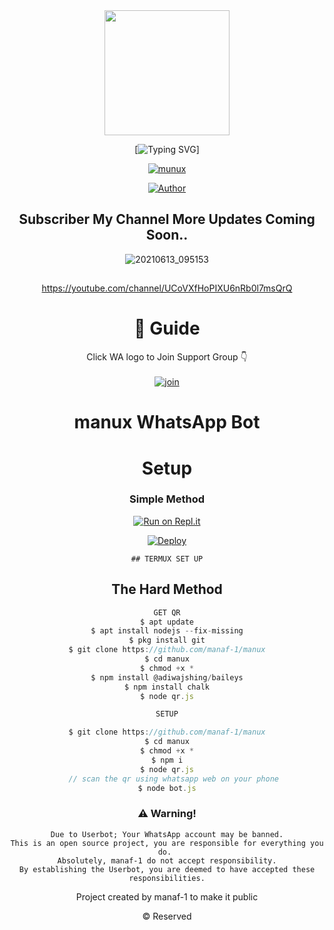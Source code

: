 <div align="center">
  <img border-radius: 15px src="https://www.linkpicture.com/q/IMG-20210708-WA0035.jpg" width="200" height="200"/>
  
 [![Typing SVG](https://readme-typing-svg.herokuapp.com?font=Lemon+milk&color=F70000&lines=Welcome+to+manux+WA+Bot+repo;Created+by+manaf-1;This+is+the+Best++Bgm+bot;With+more+features)]


<p align="center">
    
<a href="#"><img title="munux"
 src="https://www.linkpicture.com/q/IMG-20210708-WA0035.jpg"></a>
 </p>
  <p align="center">
<a href="https://wa.me/917560891210"><img title="Author" src="https://img.shields.io/badge/Author-manaf-1/manu%20x?color=Blue&style=for-the-badge&logo=whatsapp"></a>
 </p>
 
## Subscriber My Channel More Updates Coming Soon..
 
![20210613_095153](https://user-images.githubusercontent.com/85656190/125904681-fc8f3ca0-3c3d-4bd1-b852-6036a7efd8e4.jpg) 

 ##
https://youtube.com/channel/UCoVXfHoPIXU6nRb0l7msQrQ
 
# 📢 Guide
Click WA logo to Join Support Group 👇
    <br>
<br>
  [![join](https://github.com/Alien-alfa/PublicBot/blob/main/wlogo.svg.png)](https://chat.whatsapp.com/G8RHcba0E5x3L1d9uICyK0)
  <div align="center">
  
  

# manux WhatsApp Bot 

# Setup
<div align="center">

  ### Simple Method
  
[![Run on Repl.it](https://repl.it/badge/github/quiec/whatsAlfa)](https://replit.com/@JihadSabeena123/JULIEMWOL-QR#index.js)

[![Deploy](https://www.herokucdn.com/deploy/button.svg)](https://heroku.com/deploy?template=https://github.com/manaf-1/manux)
     </div>
     
    ## TERMUX SET UP
  
## The Hard Method

```js
GET QR
$ apt update
$ apt install nodejs --fix-missing
$ pkg install git
$ git clone https://github.com/manaf-1/manux
$ cd manux
$ chmod +x *
$ npm install @adiwajshing/baileys
$ npm install chalk
$ node qr.js
```
      
```js
SETUP

$ git clone https://github.com/manaf-1/manux
$ cd manux
$ chmod +x *
$ npm i
$ node qr.js
   // scan the qr using whatsapp web on your phone
$ node bot.js
```
  

 ### ⚠️ Warning!
 ```
Due to Userbot; Your WhatsApp account may be banned.
This is an open source project, you are responsible for everything you do. 
Absolutely, manaf-1 do not accept responsibility.
By establishing the Userbot, you are deemed to have accepted these responsibilities.
```



Project created by manaf-1 to make it public

© Reserved
     
    
